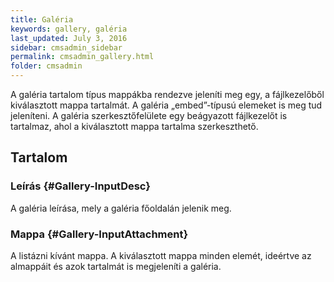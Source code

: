 ```yaml
---
title: Galéria
keywords: gallery, galéria
last_updated: July 3, 2016
sidebar: cmsadmin_sidebar
permalink: cmsadmin_gallery.html
folder: cmsadmin
---
```


A galéria tartalom típus mappákba rendezve jeleníti meg egy, a fájlkezelőből kiválasztott mappa tartalmát. A galéria „embed”-típusú elemeket is meg tud jeleníteni. A galéria szerkesztőfelülete egy beágyazott fájlkezelőt is tartalmaz, ahol a kiválasztott mappa tartalma szerkeszthető.

## Tartalom

### Leírás {#Gallery-InputDesc}

A galéria leírása, mely a galéria főoldalán jelenik meg.

### Mappa {#Gallery-InputAttachment}

A listázni kívánt mappa. A kiválasztott mappa minden elemét, ideértve az almappáit és azok tartalmát is megjeleníti a galéria.





